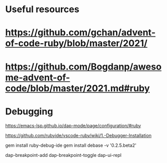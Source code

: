 # Useful resources

# https://github.com/gchan/advent-of-code-ruby/blob/master/2021/

# https://github.com/Bogdanp/awesome-advent-of-code/blob/master/2021.md#ruby

# Debugging
https://emacs-lsp.github.io/dap-mode/page/configuration/#ruby

https://github.com/rubyide/vscode-ruby/wiki/1.-Debugger-Installation

gem install ruby-debug-ide
gem install debase -v '0.2.5.beta2'

dap-breakpoint-add
dap-breakpoint-toggle
dap-ui-repl
